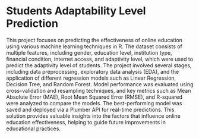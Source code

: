 # Students Adaptability Level Prediction
This project focuses on predicting the effectiveness of online education using various machine learning techniques in R. The dataset consists of multiple features, including gender, education level, institution type, financial condition, internet access, and adaptivity level, which were used to predict the adaptivity level of students. The project involved several stages, including data preprocessing, exploratory data analysis (EDA), and the application of different regression models such as Linear Regression, Decision Tree, and Random Forest. Model performance was evaluated using cross-validation and resampling techniques, and key metrics such as Mean Absolute Error (MAE), Root Mean Squared Error (RMSE), and R-squared were analyzed to compare the models. The best-performing model was saved and deployed via a Plumber API for real-time predictions. This solution provides valuable insights into the factors that influence online education effectiveness, helping to guide future improvements in educational practices.
